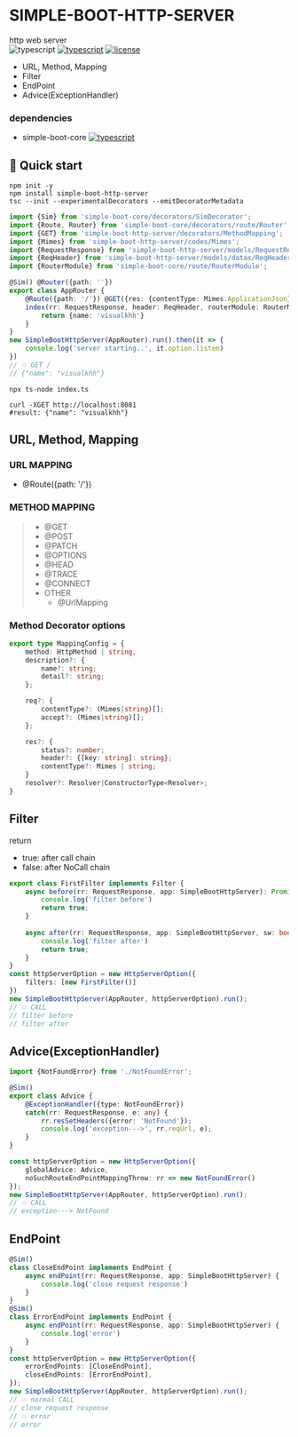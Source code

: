 SIMPLE-BOOT-HTTP-SERVER
===
http web server  
![typescript](https://img.shields.io/badge/-typescript-black?logo=typescript) [![typescript](https://img.shields.io/badge/-npm-black?logo=npm)](https://www.npmjs.com/package/simple-boot-http-server) [![license](https://img.shields.io/badge/license-MIT-green)](LICENSE.md)

* URL, Method, Mapping
* Filter
* EndPoint
* Advice(ExceptionHandler)


### dependencies  
* simple-boot-core [![typescript](https://img.shields.io/badge/-npm-black?logo=npm)](https://www.npmjs.com/package/simple-boot-core) 


## 🚀 Quick start
```shell
npm init -y
npm install simple-boot-http-server
tsc --init --experimentalDecorators --emitDecoratorMetadata
```

```typescript
import {Sim} from 'simple-boot-core/decorators/SimDecorator';
import {Route, Router} from 'simple-boot-core/decorators/route/Router';
import {GET} from 'simple-boot-http-server/decorators/MethodMapping';
import {Mimes} from 'simple-boot-http-server/codes/Mimes';
import {RequestResponse} from 'simple-boot-http-server/models/RequestResponse';
import {ReqHeader} from 'simple-boot-http-server/models/datas/ReqHeader';
import {RouterModule} from 'simple-boot-core/route/RouterModule';

@Sim() @Router({path: ''})
export class AppRouter {
    @Route({path: '/'}) @GET({res: {contentType: Mimes.ApplicationJson}})
    index(rr: RequestResponse, header: ReqHeader, routerModule: RouterModule) {
        return {name: 'visualkhh'}
    }
}
new SimpleBootHttpServer(AppRouter).run().then(it => {
    console.log('server starting..', it.option.listen)
})
// 💥 GET /
// {"name": "visualkhh"}
```
```shell
npx ts-node index.ts
```
```shell
curl -XGET http://localhost:8081
#result: {"name": "visualkhh"}
```


## URL, Method, Mapping
### URL MAPPING
* @Route({path: '/'})
### METHOD MAPPING
> * @GET
> * @POST
> * @PATCH
> * @OPTIONS
> * @HEAD
> * @TRACE
> * @CONNECT
> * OTHER
>   * @UrlMapping
### Method Decorator options
```typescript
export type MappingConfig = {
    method: HttpMethod | string,
    description?: {
        name?: string;
        detail?: string;
    };

    req?: {
        contentType?: (Mimes|string)[];
        accept?: (Mimes|string)[];
    };

    res?: {
        status?: number;
        header?: {[key: string]: string};
        contentType?: Mimes | string;
    }
    resolver?: Resolver|ConstructorType<Resolver>;
}
```  


## Filter
return
 - true: after call chain 
 - false: after NoCall chain
```typescript
export class FirstFilter implements Filter {
    async before(rr: RequestResponse, app: SimpleBootHttpServer): Promise<boolean> {
        console.log('filter before')
        return true;
    }
    
    async after(rr: RequestResponse, app: SimpleBootHttpServer, sw: boolean): Promise<boolean> {
        console.log('filter after')
        return true;
    }    
}
const httpServerOption = new HttpServerOption({
    filters: [new FirstFilter()]
})
new SimpleBootHttpServer(AppRouter, httpServerOption).run();
// 💥 CALL
// filter before
// filter after
```

## Advice(ExceptionHandler)
```typescript
import {NotFoundError} from './NotFoundError';

@Sim()
export class Advice {
    @ExceptionHandler({type: NotFoundError})
    catch(rr: RequestResponse, e: any) {
        rr.resSetHeaders({error: 'NotFound'});
        console.log('exception--->', rr.reqUrl, e);
    }
}

const httpServerOption = new HttpServerOption({
    globalAdvice: Advice,
    noSuchRouteEndPointMappingThrow: rr => new NotFoundError()
});
new SimpleBootHttpServer(AppRouter, httpServerOption).run();
// 💥 CALL
// exception---> NotFound
```

## EndPoint
```typescript
@Sim()
class CloseEndPoint implements EndPoint {
    async endPoint(rr: RequestResponse, app: SimpleBootHttpServer) {
        console.log('close request response')
    }
}
@Sim()
class ErrorEndPoint implements EndPoint {
    async endPoint(rr: RequestResponse, app: SimpleBootHttpServer) {
        console.log('error')
    }
}
const httpServerOption = new HttpServerOption({
    errorEndPoints: [CloseEndPoint],
    closeEndPoints: [ErrorEndPoint],
});
new SimpleBootHttpServer(AppRouter, httpServerOption).run();
// 💥 normal CALL
// close request response
// 💥 error
// error
```
